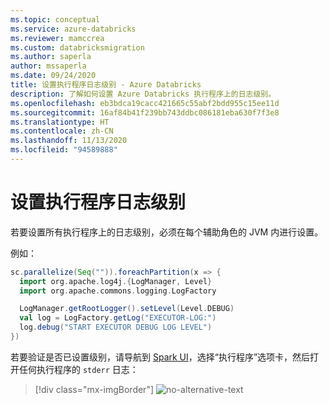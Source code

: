 ```yaml
---
ms.topic: conceptual
ms.service: azure-databricks
ms.reviewer: mamccrea
ms.custom: databricksmigration
ms.author: saperla
author: mssaperla
ms.date: 09/24/2020
title: 设置执行程序日志级别 - Azure Databricks
description: 了解如何设置 Azure Databricks 执行程序上的日志级别。
ms.openlocfilehash: eb3bdca19cacc421665c55abf2bdd955c15ee11d
ms.sourcegitcommit: 16af84b41f239bb743ddbc086181eba630f7f3e8
ms.translationtype: HT
ms.contentlocale: zh-CN
ms.lasthandoff: 11/13/2020
ms.locfileid: "94589888"
---
```

# <a name="set-executor-log-level"></a>设置执行程序日志级别

若要设置所有执行程序上的日志级别，必须在每个辅助角色的 JVM 内进行设置。

例如：

```scala
sc.parallelize(Seq("")).foreachPartition(x => {
  import org.apache.log4j.{LogManager, Level}
  import org.apache.commons.logging.LogFactory

  LogManager.getRootLogger().setLevel(Level.DEBUG)
  val log = LogFactory.getLog("EXECUTOR-LOG:")
  log.debug("START EXECUTOR DEBUG LOG LEVEL")
})
```

若要验证是否已设置级别，请导航到 [Spark UI](/databricks/clusters/clusters-manage#clusters-sparkui)，选择“执行程序”选项卡，然后打开任何执行程序的 `stderr` 日志：

> [!div class="mx-imgBorder"]
> ![no-alternative-text](../_static/images/clusters/change-log-level.gif)